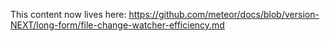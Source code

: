 This content now lives here: https://github.com/meteor/docs/blob/version-NEXT/long-form/file-change-watcher-efficiency.md